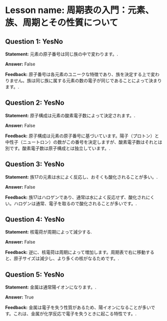 # Lesson name: 周期表の入門：元素、族、周期とその性質について

## Question 1: YesNo

**Statement:** 元素の原子番号は同じ族の中で変わります。.

**Answer:** False

**Feedback:**
原子番号は各元素のユニークな特徴であり、族を決定する上で変わりません。族は同じ族に属する元素の数の電子が同じであることによって決まります。.


## Question 2: YesNo

**Statement:** 原子構成は元素の酸素電子数によって決定されます。.

**Answer:** False

**Feedback:**
原子構成は元素の原子番号に基づいています。陽子（プロトン）と中性子（ニュートロン）の数がこの番号を決定しますが、酸素電子数はそれとは別です。酸素電子数は原子構成とは独立しています。.


## Question 3: YesNo

**Statement:** 族17の元素は水によく反応し、おそくも酸化されることが多い。.

**Answer:** False

**Feedback:**
族17はハロゲンであり、通常は水によく反応せず、酸化されにくい。ハロゲンは通常、電子を取るので酸化されることが多いです。.


## Question 4: YesNo

**Statement:** 核電荷が周期によって減少する.

**Answer:** False

**Feedback:**
逆に、核電荷は周期によって増加します。周期表で右に移動すると、原子サイズは減少し、より多くの核がなるためです。.


## Question 5: YesNo

**Statement:** 金属は通常陽イオンになります。.

**Answer:** True

**Feedback:**
金属は電子を失う性質があるため、陽イオンになることが多いです。これは、金属が化学反応で電子を失うときに起こる特性です。.

